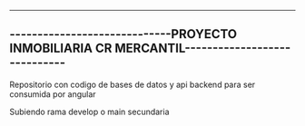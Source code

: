 --------------------------------------------------------------------------------------------
-----------------------------PROYECTO INMOBILIARIA CR MERCANTIL-----------------------------
--------------------------------------------------------------------------------------------

Repositorio con codigo de bases de datos y api backend para ser consumida por angular

Subiendo rama develop o main secundaria